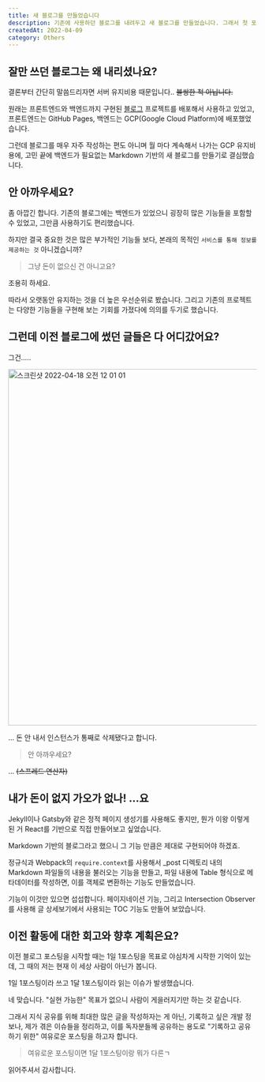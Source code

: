 ```yaml
---
title: 새 블로그를 만들었습니다
description: 기존에 사용하던 블로그를 내려두고 새 블로그를 만들었습니다. 그래서 첫 포스팅으로 블로그에 관한 이야기를 조금 해보려합니다.
createdAt: 2022-04-09
category: Others
---
```


## 잘만 쓰던 블로그는 왜 내리셨나요?

결론부터 간단히 말씀드리자면 서버 유지비용 때문입니다.. ~~불쌍한 척 아닙니다.~~

원래는 프론트엔드와 백엔드까지 구현된 [블로그](https://github.com/limgyumin/blog) 프로젝트를 배포해서 사용하고 있었고, 
프론트엔드는 GitHub Pages, 백엔드는 GCP(Google Cloud Platform)에 배포했었습니다.

그런데 블로그를 매우 자주 작성하는 편도 아니며 월 마다 계속해서 나가는 GCP 유지비용에, 고민 끝에 백엔드가 필요없는 Markdown 기반의 새 블로그를 만들기로 결심했습니다.

## 안 아까우세요?

좀 아깝긴 합니다. 기존의 블로그에는 백엔드가 있었으니 굉장히 많은 기능들을 포함할 수 있었고, 그만큼 사용하기도 편리했습니다.

하지만 결국 중요한 것은 많은 부가적인 기능들 보다, 본래의 목적인 `서비스를 통해 정보를 제공하는 것` 아니겠습니까?

> 그냥 돈이 없으신 건 아니고요?

조용히 하세요.

따라서 오랫동안 유지하는 것을 더 높은 우선순위로 봤습니다. 그리고 기존의 프로젝트는 다양한 기능들을 구현해 보는 기회를 가졌다에 의의를 두기로 했습니다.

## 그런데 이전 블로그에 썼던 글들은 다 어디갔어요?

그건.....

<img width="722" alt="스크린샷 2022-04-18 오전 12 01 01" src="https://user-images.githubusercontent.com/52942566/163720258-d8688a83-bc2a-4abd-8621-1a3e3cde7db9.png">


... 돈 안 내서 인스턴스가 통째로 삭제됐다고 합니다.

> 안 아까우세요?

... ~~(스프레드 연산자)~~

## 내가 돈이 없지 가오가 없나! ...요

Jekyll이나 Gatsby와 같은 정적 페이지 생성기를 사용해도 좋지만, 뭔가 이왕 이렇게 된 거 React를 기반으로 직접 만들어보고 싶었습니다.

Markdown 기반의 블로그라고 했으니 그 기능 만큼은 제대로 구현되어야 하겠죠.

정규식과 Webpack의 `require.context`를 사용해서 _post 디렉토리 내의 Markdown 파일들의 내용을 불러오는 기능을 만들고, 파일 내용에 Table 형식으로 메타데이터를 작성하면, 이를 객체로 변환하는 기능도 만들었습니다.

기능이 이것만 있으면 섭섭합니다. 페이지네이션 기능, 그리고 Intersection Observer를 사용해 글 상세보기에서 사용되는 TOC 기능도 만들어 보았습니다.

## 이전 활동에 대한 회고와 향후 계획은요?

이전 블로그 포스팅을 시작할 때는 1일 1포스팅을 목표로 야심차게 시작한 기억이 있는데, 그 때의 저는 현재 이 세상 사람이 아닌가 봅니다.

1일 1포스팅이라 쓰고 1달 1포스팅이라 읽는 이슈가 발생했습니다.

네 맞습니다. "실현 가능한" 목표가 없으니 사람이 게을러지기만 하는 것 같습니다.

그래서 지식 공유를 위해 최대한 많은 글을 작성하자는 게 아닌, 기록하고 싶은 개발 정보나, 제가 겪은 이슈들을 정리하고, 이를 독자분들께 공유하는 용도로 "기록하고 공유하기 위한" 여유로운 포스팅을 하고자 합니다.

> 여유로운 포스팅이면 1달 1포스팅이랑 뭐가 다른ㄱ

읽어주셔서 감사합니다.
